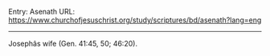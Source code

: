 Entry: Asenath
URL: https://www.churchofjesuschrist.org/study/scriptures/bd/asenath?lang=eng

---

Josephâs wife (Gen. 41:45, 50; 46:20).
